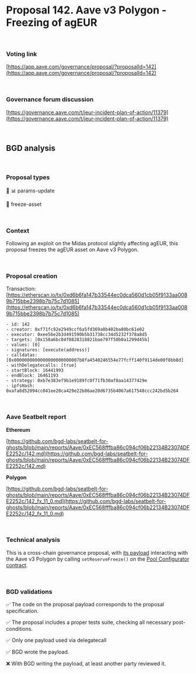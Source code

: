 # Proposal 142. Aave v3 Polygon - Freezing of agEUR

<br>

### Voting link

[https://app.aave.com/governance/proposal/?proposalId=142](https://app.aave.com/governance/proposal/?proposalId=142)

<br>

### Governance forum discussion

[https://governance.aave.com/t/jeur-incident-plan-of-action/11379](https://governance.aave.com/t/jeur-incident-plan-of-action/11379)

<br>

## BGD analysis

<br>

### Proposal types

:wrench: :bar_chart: params-update

:ice_cube: freeze-asset

<br>

### Context

Following an exploit on the Midas protocol slightly affecting agEUR, this proposal freezes the agEUR asset on Aave v3 Polygon.

<br>

### Proposal creation

Transaction: [https://etherscan.io/tx/0xd6b6fa147b33544ec0dca560d1cb05f9133aa0089b715bbe2398b7b75c7d1085](https://etherscan.io/tx/0xd6b6fa147b33544ec0dca560d1cb05f9133aa0089b715bbe2398b7b75c7d1085)

```
- id: 142
- creator: 0xf71fc92e2949ccf6a5fd369a0b402ba80bc61e02
- executor: 0xee56e2b3d491590b5b31738cc34d5232f378a8d5
- targets: [0x158a6bc04f0828318821bae797f50b0a1299d45b]
- values: [0]
- signatures: [execute(address)]
- calldatas: [0x0000000000000000000000007b8fa4540246554e77fcff140f9114de00f8bb8d]
- withDelegatecalls: [true]
- startBlock: 16441993
- endBlock: 16461193
- strategy: 0xb7e383ef9b1e9189fc0f71fb30af8aa14377429e
- ipfsHash: 0xafa8d52094cc041ee20ca429e22b86ae20d6735b4067a617548ccc242bd5b264
```

<br>

### Aave Seatbelt report

**Ethereum**

[https://github.com/bgd-labs/seatbelt-for-ghosts/blob/main/reports/Aave/0xEC568fffba86c094cf06b22134B23074DFE2252c/142.md](https://github.com/bgd-labs/seatbelt-for-ghosts/blob/main/reports/Aave/0xEC568fffba86c094cf06b22134B23074DFE2252c/142.md)

**Polygon**

[https://github.com/bgd-labs/seatbelt-for-ghosts/blob/main/reports/Aave/0xEC568fffba86c094cf06b22134B23074DFE2252c/142_fx_11_0.md](https://github.com/bgd-labs/seatbelt-for-ghosts/blob/main/reports/Aave/0xEC568fffba86c094cf06b22134B23074DFE2252c/142_fx_11_0.md)


<br>

### Technical analysis

This is a cross-chain governance proposal, with [its payload](https://polygonscan.com/address/0x7b8fa4540246554e77fcff140f9114de00f8bb8d#contracts) interacting with the Aave v3 Polygon by calling `setReserveFreeze()` on the [Pool Configurator contract](https://polygonscan.com/address/0x8145eddDf43f50276641b55bd3AD95944510021E).

<br>

### BGD validations

:white_check_mark: The code on the proposal payload corresponds to the proposal specification.

:white_check_mark: The proposal includes a proper tests suite, checking all necessary post-conditions.

:white_check_mark: Only one payload used via delegatecall

:white_check_mark: BGD wrote the payload.

:x: With BGD writing the payload, at least another party reviewed it.
